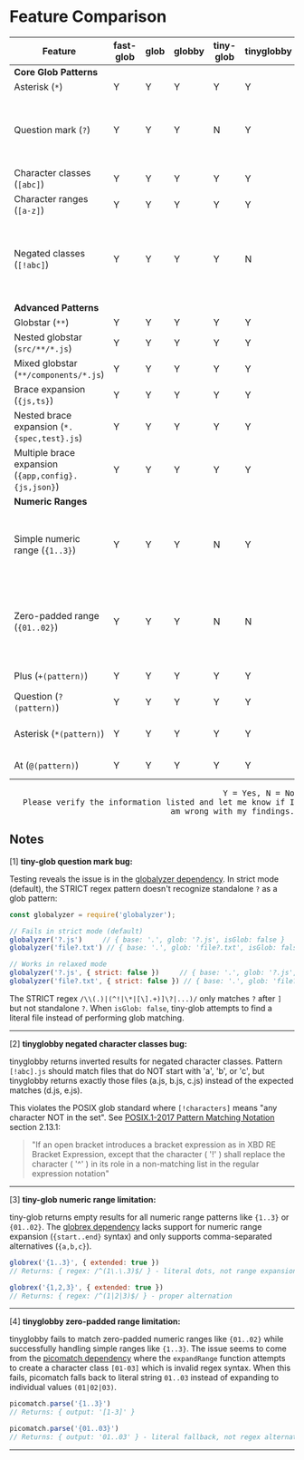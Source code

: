 # Feature Comparison

| Feature | fast-glob | glob | globby | tiny-glob | tinyglobby | Note |
|---------|-----------|------|--------|-----------|------------|------|
| **Core Glob Patterns** |
| Asterisk (`*`) | Y | Y | Y | Y | Y | |
| Question mark (`?`) | Y | Y | Y | N | Y | tiny-glob: globalyzer doesn't recognize ? as glob pattern [1] |
| Character classes (`[abc]`) | Y | Y | Y | Y | Y | |
| Character ranges (`[a-z]`) | Y | Y | Y | Y | Y | |
| Negated classes (`[!abc]`) | Y | Y | Y | Y | N | tinyglobby: returns inverted results for negated character classes [2] |
| **Advanced Patterns** |
| Globstar (`**`) | Y | Y | Y | Y | Y | |
| Nested globstar (`src/**/*.js`) | Y | Y | Y | Y | Y | |
| Mixed globstar (`**/components/*.js`) | Y | Y | Y | Y | Y | |
| Brace expansion (`{js,ts}`) | Y | Y | Y | Y | Y | |
| Nested brace expansion (`*.{spec,test}.js`) | Y | Y | Y | Y | Y | |
| Multiple brace expansion (`{app,config}.{js,json}`) | Y | Y | Y | Y | Y | |
| **Numeric Ranges** |
| Simple numeric range (`{1..3}`) | Y | Y | Y | N | Y | tiny-glob: returns empty results for all numeric ranges [3] |
| Zero-padded range (`{01..02}`) | Y | Y | Y | N | N | tiny-glob: no support; tinyglobby: fails on zero-padded patterns [4] |
| Plus (`+(pattern)`) | Y | Y | Y | Y | Y | One or more occurrences |
| Question (`?(pattern)`) | Y | Y | Y | Y | Y | Zero or one occurrence |
| Asterisk (`*(pattern)`) | Y | Y | Y | Y | Y | Zero or more occurrences |
| At (`@(pattern)`) | Y | Y | Y | Y | Y | Exactly one occurrence |

<p align="right"> <samp> Y = Yes, N = No <br> Please verify the information listed and let me know if I am wrong with my findings. </samp> </p>

## Notes

[1] **tiny-glob question mark bug:**

Testing reveals the issue is in the [globalyzer dependency](https://www.npmjs.com/package/globalyzer). In strict mode (default), the STRICT regex pattern doesn't recognize standalone `?` as a glob pattern:

```javascript
const globalyzer = require('globalyzer');

// Fails in strict mode (default)
globalyzer('?.js')     // { base: '.', glob: '?.js', isGlob: false }
globalyzer('file?.txt') // { base: '.', glob: 'file?.txt', isGlob: false }

// Works in relaxed mode
globalyzer('?.js', { strict: false })     // { base: '.', glob: '?.js', isGlob: true }
globalyzer('file?.txt', { strict: false }) // { base: '.', glob: 'file?.txt', isGlob: true }
```

The STRICT regex `/\\(.)|(^!|\*|[\].+)]\?|...)/` only matches `?` after `]` but not standalone `?`. When `isGlob: false`, tiny-glob attempts to find a literal file instead of performing glob matching.

---

[2] **tinyglobby negated character classes bug:**

tinyglobby returns inverted results for negated character classes. Pattern `[!abc].js` should match files that do NOT start with 'a', 'b', or 'c', but tinyglobby returns exactly those files (a.js, b.js, c.js) instead of the expected matches (d.js, e.js).

This violates the POSIX glob standard where `[!characters]` means "any character NOT in the set". See [POSIX.1-2017 Pattern Matching Notation](https://pubs.opengroup.org/onlinepubs/9699919799/utilities/V3_chap02.html#tag_18_13_01) section 2.13.1:

> "If an open bracket introduces a bracket expression as in XBD RE Bracket Expression, except that the <exclamation-mark> character ( '!' ) shall replace the <circumflex> character ( '^' ) in its role in a non-matching list in the regular expression notation"

---

[3] **tiny-glob numeric range limitation:**

tiny-glob returns empty results for all numeric range patterns like `{1..3}` or `{01..02}`. The [globrex dependency](https://www.npmjs.com/package/globrex) lacks support for numeric range expansion (`{start..end}` syntax) and only supports comma-separated alternatives (`{a,b,c}`).

```javascript
globrex('{1..3}', { extended: true })
// Returns: { regex: /^(1\.\.3)$/ } - literal dots, not range expansion

globrex('{1,2,3}', { extended: true })
// Returns: { regex: /^(1|2|3)$/ } - proper alternation
```

---

[4] **tinyglobby zero-padded range limitation:**

tinyglobby fails to match zero-padded numeric ranges like `{01..02}` while successfully handling simple ranges like `{1..3}`. The issue seems to come from the [picomatch dependency](https://www.npmjs.com/package/picomatch) where the `expandRange` function attempts to create a character class `[01-03]` which is invalid regex syntax. When this fails, picomatch falls back to literal string `01..03` instead of expanding to individual values `(01|02|03)`.

```javascript
picomatch.parse('{1..3}')
// Returns: { output: '[1-3]' }

picomatch.parse('{01..03}')
// Returns: { output: '01..03' } - literal fallback, not regex alternation
```

---
